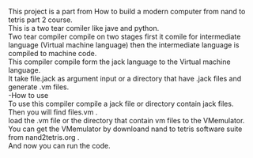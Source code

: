 This project is a part from How to build a modern computer from nand to tetris part 2 course. <br>
This is a two tear comiler like jave and python.<br>
Two tear compiler compile on two stages first it comile for intermediate language (Virtual machine language) then the intermediate language is compiled to machine code.<br>
This compiler compile form the jack language to the Virtual machine language.<br>
It take file.jack as argument input or a directory that have .jack files and generate .vm files.<br>
-How to use <br>
To use this compiler compile a jack file or directory contain jack files.<br>
Then you will find files.vm .<br>
load the .vm file or the directory that contain vm files to the VMemulator. <br>
You can get the VMemulator by downloand nand to tetris software suite from nand2tetris.org .<br>
And now you can run the code. <br>
